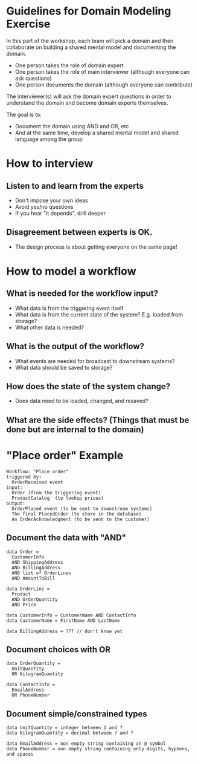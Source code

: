 
# Guidelines for Domain Modeling Exercise

In this part of the workshop, each team will pick a domain and then collaborate on building a shared mental model and documenting the domain.

- One person takes the role of domain expert
- One person takes the role of main interviewer (although everyone can ask questions)
- One person documents the domain (although everyone can contribute)

The interviewer(s) will ask the domain expert questions in order to understand the domain and become domain experts themselves.

The goal is to:
- Document the domain using AND and OR, etc
- And at the same time, develop a shared mental model and shared language among the group

# How to interview

## Listen to and learn from the experts

- Don't impose your own ideas
- Avoid yes/no questions
- If you hear "it depends", drill deeper

## Disagreement between experts is OK.

- The design process is about getting everyone on the same page!

# How to model a workflow

## What is needed for the workflow input?

- What data is from the triggering event itself
- What data is from the current state of the system? E.g. loaded from storage?
- What other data is needed?

## What is the output of the workflow?

- What events are needed for broadcast to downstream systems?
- What data should be saved to storage?

## How does the state of the system change?

- Does data need to be loaded, changed, and resaved?

## What are the side effects? (Things that must be done but are internal to the domain)

# "Place order" Example

```
Workflow: "Place order"
triggered by:
  OrderReceived event
input:
  Order (from the triggering event)
  ProductCatalog  (to lookup prices)
output:
  OrderPlaced event (to be sent to downstream systems)
  The final PlacedOrder (to store in the database)
  An OrderAcknowledgment (to be sent to the customer)
```

## Document the data with "AND"

```
data Order =
  CustomerInfo
  AND ShippingAddress
  AND BillingAddress
  AND list of OrderLines
  AND AmountToBill
```

```
data OrderLine =
  Product
  AND OrderQuantity
  AND Price
```

```
data CustomerInfo = CustomerName AND ContactInfo
data CustomerName = FirstName AND LastName
```

```
data BillingAddress = ??? // don't know yet
```

## Document choices with OR

```
data OrderQuantity =
  UnitQuantity
  OR KilogramQuantity
```

```
data ContactInfo =
  EmailAddress
  OR PhoneNumber
```

## Document simple/constrained types

```
data UnitQuantity = integer between 1 and ?
data KilogramQuantity = decimal between ? and ?
```

```
data EmailAddress = non empty string containing an @ symbol
data PhoneNumber = non empty string containing only digits, hyphens, and spaces
```
